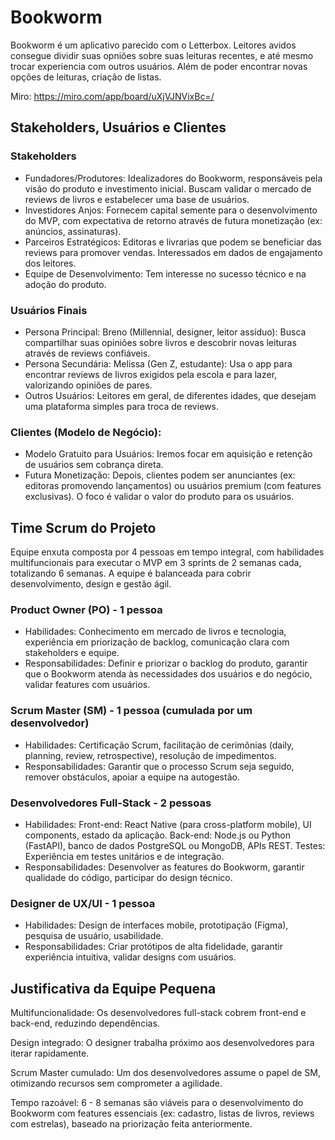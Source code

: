 # Bookworm
Bookworm é um aplicativo parecido com o Letterbox. Leitores avidos consegue dividir suas opniões sobre suas leituras recentes, e até mesmo trocar experiencia com outros usuários. Além de poder encontrar novas opções de leituras, criação de listas.

Miro: https://miro.com/app/board/uXjVJNVixBc=/

## Stakeholders, Usuários e Clientes
### Stakeholders
- Fundadores/Produtores: Idealizadores do Bookworm, responsáveis pela visão do produto e investimento inicial. Buscam validar o mercado de reviews de livros e estabelecer uma base de usuários.
- Investidores Anjos: Fornecem capital semente para o desenvolvimento do MVP, com expectativa de retorno através de futura monetização (ex: anúncios, assinaturas).
- Parceiros Estratégicos: Editoras e livrarias que podem se beneficiar das reviews para promover vendas. Interessados em dados de engajamento dos leitores.
- Equipe de Desenvolvimento: Tem interesse no sucesso técnico e na adoção do produto.
### Usuários Finais
- Persona Principal: Breno (Millennial, designer, leitor assíduo): Busca compartilhar suas opiniões sobre livros e descobrir novas leituras através de reviews confiáveis.
- Persona Secundária: Melissa (Gen Z, estudante): Usa o app para encontrar reviews de livros exigidos pela escola e para lazer, valorizando opiniões de pares.
- Outros Usuários: Leitores em geral, de diferentes idades, que desejam uma plataforma simples para troca de reviews.
### Clientes (Modelo de Negócio):
- Modelo Gratuito para Usuários: Iremos focar em aquisição e retenção de usuários sem cobrança direta.
- Futura Monetização: Depois, clientes podem ser anunciantes (ex: editoras promovendo lançamentos) ou usuários premium (com features exclusivas). O foco é validar o valor do produto para os usuários.
## Time Scrum do Projeto
Equipe enxuta composta por 4 pessoas em tempo integral, com habilidades multifuncionais para executar o MVP em 3 sprints de 2 semanas cada, totalizando 6 semanas. A equipe é balanceada para cobrir desenvolvimento, design e gestão ágil.
### Product Owner (PO) - 1 pessoa
- Habilidades: Conhecimento em mercado de livros e tecnologia, experiência em priorização de backlog, comunicação clara com stakeholders e equipe.
- Responsabilidades: Definir e priorizar o backlog do produto, garantir que o Bookworm atenda às necessidades dos usuários e do negócio, validar features com usuários.
### Scrum Master (SM) - 1 pessoa (cumulada por um desenvolvedor)
- Habilidades: Certificação Scrum, facilitação de cerimônias (daily, planning, review, retrospective), resolução de impedimentos.
- Responsabilidades: Garantir que o processo Scrum seja seguido, remover obstáculos, apoiar a equipe na autogestão.
### Desenvolvedores Full-Stack - 2 pessoas
- Habilidades:
    Front-end: React Native (para cross-platform mobile), UI components, estado da aplicação.
    Back-end: Node.js ou Python (FastAPI), banco de dados PostgreSQL ou MongoDB, APIs REST.
    Testes: Experiência em testes unitários e de integração.
- Responsabilidades: Desenvolver as features do Bookworm, garantir qualidade do código, participar do design técnico.
### Designer de UX/UI - 1 pessoa
- Habilidades: Design de interfaces mobile, prototipação (Figma), pesquisa de usuário, usabilidade.
- Responsabilidades: Criar protótipos de alta fidelidade, garantir experiência intuitiva, validar designs com usuários.
## Justificativa da Equipe Pequena
Multifuncionalidade: Os desenvolvedores full-stack cobrem front-end e back-end, reduzindo dependências.

Design integrado: O designer trabalha próximo aos desenvolvedores para iterar rapidamente.

Scrum Master cumulado: Um dos desenvolvedores assume o papel de SM, otimizando recursos sem comprometer a agilidade.

Tempo razoável: 6 - 8 semanas são viáveis para o desenvolvimento do Bookworm com features essenciais (ex: cadastro, listas de livros, reviews com estrelas), baseado na priorização feita anteriormente.
